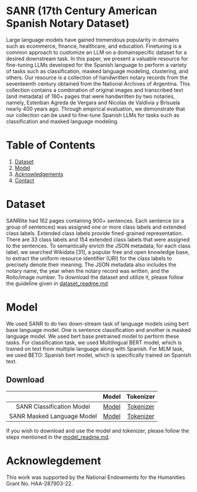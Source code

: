 # SANR (17th Century American Spanish Notary Dataset)

Large language models have gained tremendous popularity in domains such as ecommerce, finance, healthcare, and education. Finetuning is a common approach to customize an LLM on a domainspecific dataset for a desired downstream task. In this paper, we
present a valuable resource for fine-tuning LLMs developed for the Spanish language to perform a variety of tasks such as classification, masked language modeling, clustering, and others. Our resource is a collection of handwritten notary records from the
seventeenth century obtained from the National Archives of Argentina. This collection contains a combination of original images
and transcribed text (and metadata) of 160+ pages that were handwritten by two notaries, namely, Estenban Agreda de Vergara and
Nicolas de Valdivia y Brisuela nearly 400 years ago. Through empirical evaluation, we demonstrate that our collection can be used to
fine-tune Spanish LLMs for tasks such as classification and masked language modeling. 

# Table of Contents 

1. [Dataset](#dataset)
2. [Model](#model)
3. [Acknowledgements](#acknowledgement)
4. [Contact](#contact)

# Dataset 

SANRlite had 162 pages containing 900+ sentences. Each sentence (or a group of sentences) was assigned one or more class labels and extended class labels. Extended class labels provide fined-grained representation. There are 33 class labels and 154 extended class labels that were assigned to the sentences. To semantically enrich the JSON metadata, for each class label, we searched Wikidata [31], a popular free and open knowledge base, to extract the uniform resource identifier (URI) for the class labels to precisely denote their meaning. The JSON metadata also includes the notary name, the year when the notary record was written, and the Rollo/image number. To download the dataset and utilize it, please follow the guideline given in [dataset_readme.md](dataset/dataset-README.md)

# Model
 We used SANR to do two down-stream task of language models using bert base language model. One is sentence classification and another is masked language model. We used bert base pretrained model to perform these tasks. For classification task, we used Multilingual BERT model, which is trained on text from multiple language along with Spanish. For MLM task, we used BETO: Spanish bert model, which is specifically trained on Spanish text. 

## Download

|              |                  Model                   |                  Tokenizer                  |
|:------------:|:----------------------------------------:|:-------------------------------------------:|
| SANR Classification Model | [Model](https://mailmissouri-my.sharepoint.com/:f:/g/personal/sscx3_umsystem_edu/Em6J8fzd4KxLtVMo4YtoPywBn8OcPcG4NW1upggdcIJ5Cw?e=Gkud58) | [Tokenizer](https://mailmissouri-my.sharepoint.com/:f:/g/personal/sscx3_umsystem_edu/EkFVNqwHpDVOuFYT3hrxEEgBsG7ItzPm2NiMlbF5C1TxEQ?e=TZgkUC) |
| SANR Masked Language Model | [Model](https://mailmissouri-my.sharepoint.com/:f:/g/personal/sscx3_umsystem_edu/El2jWbHfDs1Jtb0-bLA4BGgBCbBL_xAJ4ro65JCsCsILPg?e=j1efVP)  | [Tokenizer](https://mailmissouri-my.sharepoint.com/:f:/g/personal/sscx3_umsystem_edu/EhVwk6WAcudGsvaATfGAakEB3ccN6K4DMjl8e6Mew1zBSg?e=lYlCtY) |

If you wish to download and use the model and tokenizer, please follow the steps mentioned in the [model_readme.md](model/model-README.md).


# Acknowlegdement
This work was supported by the National Endowments for the Humanities Grant No. HAA-287903-22.

